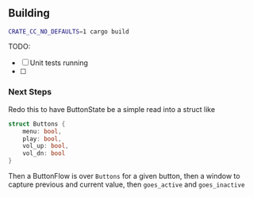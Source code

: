 #

## Building

```sh
CRATE_CC_NO_DEFAULTS=1 cargo build
```

TODO:

- [ ] Unit tests running
- [ ]

### Next Steps

Redo this to have ButtonState be a simple read into a struct like

```rust
struct Buttons {
    menu: bool,
    play: bool,
    vol_up: bool,
    vol_dn: bool
}
```

Then a ButtonFlow is over `Buttons` for a given button, then a window to capture previous and current value, then `goes_active` and `goes_inactive`
